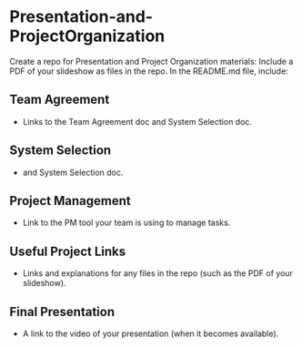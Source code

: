 # Presentation-and-ProjectOrganization

Create a repo for Presentation and Project Organization materials:
Include a PDF of your slideshow as files in the repo.
In the README.md file, include:

## Team Agreement

 * Links to the Team Agreement doc and System Selection doc.

## System Selection

 * and System Selection doc.

## Project Management 

 * Link to the PM tool your team is using to manage tasks.

## Useful Project Links

 * Links and explanations for any files in the repo (such as the PDF of your slideshow).

## Final Presentation

 * A link to the video of your presentation (when it becomes available).
 
